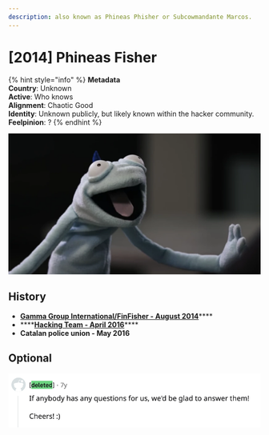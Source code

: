 ```yaml
---
description: also known as Phineas Phisher or Subcowmandante Marcos.
---
```


# \[2014\] Phineas Fisher



{% hint style="info" %}
**Metadata  
Country**: Unknown  
**Active**: Who knows  
**Alignment**: Chaotic Good  
**Identity**: Unknown publicly, but likely known within the hacker community.  
**Feelpinion**: ?
{% endhint %}

![The Phineas Fisher Puppet by Vice Motherboard interview video](../../../.gitbook/assets/image%20%282%29.png)

## History

* [**Gamma Group International/FinFisher - August 2014**](../../../timeline/2014/august-2014/gamma-group-international-finfisher-2014.md)\*\*\*\*
* \*\*\*\*[**Hacking Team - April 2016**](../../../timeline/2016/april-2016/hacking-team-april-2016.md)\*\*\*\*
* **Catalan police union - May 2016**

## Optional

![Us?](../../../.gitbook/assets/image%20%2811%29.png)

